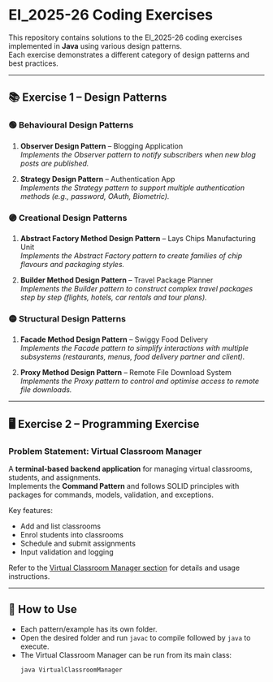 # EI_2025-26 Coding Exercises

This repository contains solutions to the EI_2025-26 coding exercises implemented in **Java** using various design patterns.  
Each exercise demonstrates a different category of design patterns and best practices.

---

## 📚 Exercise 1 – Design Patterns

### 🟢 Behavioural Design Patterns
1. **Observer Design Pattern** – Blogging Application  
   *Implements the Observer pattern to notify subscribers when new blog posts are published.*

2. **Strategy Design Pattern** – Authentication App  
   *Implements the Strategy pattern to support multiple authentication methods (e.g., password, OAuth, Biometric).*

### 🟣 Creational Design Patterns
1. **Abstract Factory Method Design Pattern** – Lays Chips Manufacturing Unit  
   *Implements the Abstract Factory pattern to create families of chip flavours and packaging styles.*

2. **Builder Method Design Pattern** – Travel Package Planner  
   *Implements the Builder pattern to construct complex travel packages step by step (flights, hotels, car rentals and tour plans).*

### 🟡 Structural Design Patterns
1. **Facade Method Design Pattern** – Swiggy Food Delivery  
   *Implements the Facade pattern to simplify interactions with multiple subsystems (restaurants, menus, food delivery partner and client).*

2. **Proxy Method Design Pattern** – Remote File Download System  
   *Implements the Proxy pattern to control and optimise access to remote file downloads.*

---

## 🖥 Exercise 2 – Programming Exercise

### Problem Statement: **Virtual Classroom Manager**
A **terminal-based backend application** for managing virtual classrooms, students, and assignments.  
Implements the **Command Pattern** and follows SOLID principles with packages for commands, models, validation, and exceptions.

Key features:
- Add and list classrooms
- Enrol students into classrooms
- Schedule and submit assignments
- Input validation and logging

Refer to the [Virtual Classroom Manager section](#) for details and usage instructions.

---

## 📝 How to Use
- Each pattern/example has its own folder.
- Open the desired folder and run `javac` to compile followed by `java` to execute.
- The Virtual Classroom Manager can be run from its main class:
  ```bash
  java VirtualClassroomManager
